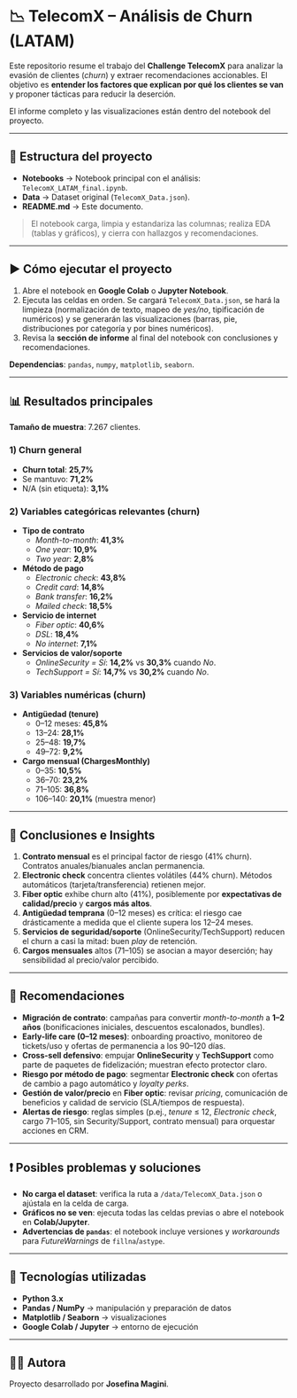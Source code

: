 # 📉 TelecomX – Análisis de Churn (LATAM)

Este repositorio resume el trabajo del **Challenge TelecomX** para analizar la evasión de clientes (*churn*) y extraer recomendaciones accionables. El objetivo es **entender los factores que explican por qué los clientes se van** y proponer tácticas para reducir la deserción.

El informe completo y las visualizaciones están dentro del notebook del proyecto.

---

## 📂 Estructura del proyecto

- **Notebooks** → Notebook principal con el análisis: `TelecomX_LATAM_final.ipynb`.
- **Data** → Dataset original (`TelecomX_Data.json`).
- **README.md** → Este documento.

> El notebook carga, limpia y estandariza las columnas; realiza EDA (tablas y gráficos), y cierra con hallazgos y recomendaciones.

---

## ▶️ Cómo ejecutar el proyecto

1. Abre el notebook en **Google Colab** o **Jupyter Notebook**.
2. Ejecuta las celdas en orden. Se cargará `TelecomX_Data.json`, se hará la limpieza (normalización de texto, mapeo de *yes/no*, tipificación de numéricos) y se generarán las visualizaciones (barras, pie, distribuciones por categoría y por bines numéricos).
3. Revisa la **sección de informe** al final del notebook con conclusiones y recomendaciones.

**Dependencias**: `pandas`, `numpy`, `matplotlib`, `seaborn`.

---

## 📊 Resultados principales

**Tamaño de muestra**: 7.267 clientes.

### 1) Churn general
- **Churn total**: **25,7%**
- Se mantuvo: **71,2%**
- N/A (sin etiqueta): **3,1%**

### 2) Variables categóricas relevantes (churn)
- **Tipo de contrato**
  - *Month-to-month*: **41,3%** 
  - *One year*: **10,9%**  
  - *Two year*: **2,8%**
- **Método de pago**
  - *Electronic check*: **43,8%** 
  - *Credit card*: **14,8%**  
  - *Bank transfer*: **16,2%**  
  - *Mailed check*: **18,5%**
- **Servicio de internet**
  - *Fiber optic*: **40,6%** 
  - *DSL*: **18,4%**  
  - *No internet*: **7,1%**
- **Servicios de valor/soporte**  
  - *OnlineSecurity = Sí*: **14,2%** vs **30,3%** cuando *No*.  
  - *TechSupport = Sí*: **14,7%** vs **30,2%** cuando *No*.

### 3) Variables numéricas (churn)
- **Antigüedad (tenure)**  
  - 0–12 meses: **45,8%**  
  - 13–24: **28,1%**  
  - 25–48: **19,7%**  
  - 49–72: **9,2%**
- **Cargo mensual (ChargesMonthly)**  
  - 0–35: **10,5%**  
  - 36–70: **23,2%**  
  - 71–105: **36,8%**  
  - 106–140: **20,1%** (muestra menor)
---

## 🧭 Conclusiones e Insights

1. **Contrato mensual** es el principal factor de riesgo (41% churn). Contratos anuales/bianuales anclan permanencia.
2. **Electronic check** concentra clientes volátiles (44% churn). Métodos automáticos (tarjeta/transferencia) retienen mejor.
3. **Fiber optic** exhibe churn alto (41%), posiblemente por **expectativas de calidad/precio** y **cargos más altos**.
4. **Antigüedad temprana** (0–12 meses) es crítica: el riesgo cae drásticamente a medida que el cliente supera los 12–24 meses.
5. **Servicios de seguridad/soporte** (OnlineSecurity/TechSupport) reducen el churn a casi la mitad: buen *play* de retención.
6. **Cargos mensuales** altos (71–105) se asocian a mayor deserción; hay sensibilidad al precio/valor percibido.

---

## 🧩 Recomendaciones

- **Migración de contrato**: campañas para convertir *month-to-month* a **1–2 años** (bonificaciones iniciales, descuentos escalonados, bundles).
- **Early-life care (0–12 meses)**: onboarding proactivo, monitoreo de tickets/uso y ofertas de permanencia a los 90–120 días.
- **Cross-sell defensivo**: empujar **OnlineSecurity** y **TechSupport** como parte de paquetes de fidelización; muestran efecto protector claro.
- **Riesgo por método de pago**: segmentar **Electronic check** con ofertas de cambio a pago automático y *loyalty perks*.
- **Gestión de valor/precio** en **Fiber optic**: revisar *pricing*, comunicación de beneficios y calidad de servicio (SLA/tiempos de respuesta).
- **Alertas de riesgo**: reglas simples (p.ej., *tenure* ≤ 12, *Electronic check*, cargo 71–105, sin Security/Support, contrato mensual) para orquestar acciones en CRM.

---

## ❗ Posibles problemas y soluciones

- **No carga el dataset**: verifica la ruta a `/data/TelecomX_Data.json` o ajústala en la celda de carga.
- **Gráficos no se ven**: ejecuta todas las celdas previas o abre el notebook en **Colab/Jupyter**.
- **Advertencias de `pandas`**: el notebook incluye versiones y *workarounds* para *FutureWarnings* de `fillna`/`astype`.

---

## 🚀 Tecnologías utilizadas

- **Python 3.x**  
- **Pandas / NumPy** → manipulación y preparación de datos  
- **Matplotlib / Seaborn** → visualizaciones  
- **Google Colab / Jupyter** → entorno de ejecución

---

## 👩‍💻 Autora

Proyecto desarrollado por **Josefina Magini**.
